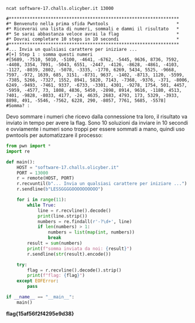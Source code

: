 `ncat software-17.challs.olicyber.it 13000`
```
#*****************************************************************
#* Benvenuto nella prima sfida Pwntools                          *
#* Riceverai una lista di numeri, sommali e dammi il risultato   *
#* Se sarai abbastanza veloce avrai la flag                      *
#* Dovrai completare 10 steps in 10 secondi                      *
#*****************************************************************
#... Invia un qualsiasi carattere per iniziare ...
#[+] Step 1 : somma questi numeri
#[5689, -7510, 5010, -5100, -4641, -6762, -5445, 9636, 8736, 7592, -4408, 3354, 7091, -5043, 6551, -2447, -4126, -8628, -4861, -4103, -1127, -8039, 2802, -5078, -3335, -1770, 6269, 5434, 5525, -9668, 7597, -972, 1639, 685, 3151, -8731, 9637, -1402, -8713, 1120, -5599, -7385, 5266, -7327, 1552, 8941, 5820, 7143, -7368, -9376, -371, -8006, 6249, -9493, -7461, 9337, -6733, -3301, 4301, -9278, 1754, 501, 4457, -5959, -4577, 73, 1808, 4836, 5450, -2898, 8914, 9616, -1180, 4513, 7401, -9828, -8033, 4177, -24, 4635, 2683, 4793, 173, 5329, -3933, 8898, 491, -5546, -7562, 6228, 290, -8057, 7761, 5685, -5578]
#Somma? :
```

Devo sommare i numeri che ricevo dalla connessione tra loro, il risultato va inviato in tempo per avere la flag. Sono 10 soluzioni da inviare in 10 secondi e ovviamente i numeri sono troppi per essere sommati a mano, quindi uso pwntools per automatizzare il processo:

```python
from pwn import *
import re

def main():
    HOST = "software-17.challs.olicyber.it"
    PORT = 13000
    r = remote(HOST, PORT)
    r.recvuntil(b"... Invia un qualsiasi carattere per iniziare ...")
    r.sendline(b"LESSGGGGOOOOOOOOOO")

    for i in range(11):
        while True:
            line = r.recvline().decode()
            print(line.strip())
            numbers = re.findall(r'-?\d+', line)
            if len(numbers) > 1:
                numbers = list(map(int, numbers))
                break
        result = sum(numbers)
        print(f"somma inviata da noi: {result}")
        r.sendline(str(result).encode())

    try:
        flag = r.recvline().decode().strip()
        print(f"flag: {flag}")
    except EOFError:
        pass

if __name__ == "__main__":
    main()
```

**flag{15af56f2f4295e9d38}**